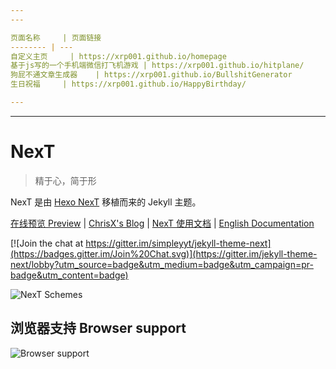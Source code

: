 ```yaml
---
---

页面名称     | 页面链接
-------- | ---
自定义主页     | https://xrp001.github.io/homepage
基于js写的一个手机端微信打飞机游戏 | https://xrp001.github.io/hitplane/
狗屁不通文章生成器    | https://xrp001.github.io/BullshitGenerator
生日祝福     | https://xrp001.github.io/HappyBirthday/

---
```

---
# NexT

> 精于心，简于形

NexT 是由 [Hexo NexT](https://github.com/iissnan/hexo-theme-next) 移植而来的 Jekyll 主题。<!--commit: f951075d9b739d26b42472431995fa68d08796aa-->

<a href="http://simpleyyt.github.io/jekyll-theme-next/" target="_blank">在线预览 Preview</a> | <a href="https://xrp001.github.io" target="_blank">ChrisX's Blog</a> | <a href="http://theme-next.simpleyyt.com" target="_blank">NexT 使用文档</a> |  [English Documentation](README.en.md)

[![Join the chat at https://gitter.im/simpleyyt/jekyll-theme-next](https://badges.gitter.im/Join%20Chat.svg)](https://gitter.im/jekyll-theme-next/lobby?utm_source=badge&utm_medium=badge&utm_campaign=pr-badge&utm_content=badge)

![NexT Schemes](http://iissnan.com/nexus/next/next-schemes.jpg)


## 浏览器支持 Browser support

![Browser support](http://iissnan.com/nexus/next/browser-support.png)
